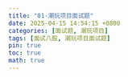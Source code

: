 ```yaml
---
title: "01-潮玩项目面试题"
date: 2025-04-15 14:54:15 +0800
categories: [面试题, 潮玩项目]
tags: [面试八股, 潮玩项目面试题]
pin: true
toc: true
math: true
---
```

